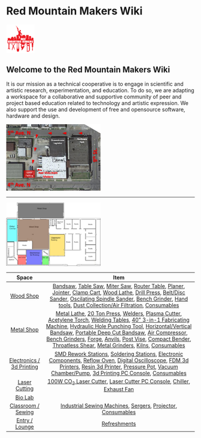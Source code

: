 # Red Mountain Makers Wiki
<img src="images/rmm_logo_2023.png" width=15% height=15%>

## Welcome to the Red Mountain Makers Wiki
It is our mission as a technical cooperative is to engage in scientific and artistic research, experimentation, and education. To do so, we are adapting a workspace for a collaborative and supportive community of peer and project based education related to technology and artistic expression. We also support the use and development of free and opensource software, hardware and design.


<img src="images/directions-to-rmm.png" width=50% height=50%>

---
<img src="images/rmm_layout.png" width=50% height=50%>


| Space             |  Item |
:-------------------------:|:-------------------------:
 | [Wood Shop](Wood-Shop) | [Bandsaw](woodshop/Kity-613-Bandsaw.md), [Table Saw](woodshop/SawStop-Tablesaw), [Miter Saw](), [Router Table](), [Planer](), [Jointer](), [Clamp Cart](), [Wood Lathe](), [Drill Press](), [Belt/Disc Sander](), [Oscilating Spindle Sander](), [Bench Grinder](), [Hand tools](), [Dust Collection/Air Filtration](), [Consumables]()
| [Metal Shop](Metal-Shop) | [Metal Lathe](), [20 Ton Press](), [Welders](), [Plasma Cutter](), [Acetylene Torch](), [Welding Tables](), [40" 3-in-1 Fabricating Machine](), [Hydraulic Hole Punching Tool](), [Horizontal/Vertical Bandsaw](), [Portable Deep Cut Bandsaw](), [Air Compressor](), [Bench Grinders](), [Forge](), [Anvils](), [Post Vise](), [Compact Bender](), [Throatless Shear](), [Metal Grinders](), [Kilns](), [Consumables]()
| [Electronics / 3d Printing]() | [SMD Rework Stations](), [Soldering Stations](), [Electronic Components](), [Reflow Oven](), [Digital Oscilloscope](), [FDM 3d Printers](), [Resin 3d Printer](), [Pressure Pot](), [Vacuum Chamber/Pump](), [3d Printing PC Console](), [Consumables]()
| [Laser Cutting](Laser-Cutting) | [100W CO<sub>2</sub> Laser Cutter](), [Laser Cutter PC Console](), [Chiller](), [Exhaust Fan]()
| [Bio Lab]() | 
| [Classroom / Sewing]() | [Industrial Sewing Machines](), [Sergers](), [Projector](), [Consumables]()
| [Entry / Lounge]() | [Refreshments]()
